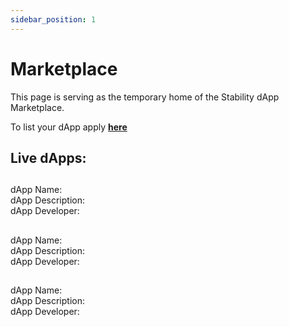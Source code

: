 ```yaml
---
sidebar_position: 1
---
```


# Marketplace

This page is serving as the temporary home of the Stability dApp Marketplace. 

To list your dApp apply **[here](https://forms.gle/oQbHUj6SJ1qxfFAZ7)**

## Live dApps: 
## 
dApp Name:  
dApp Description:  
dApp Developer:  
##  
dApp Name:  
dApp Description:  
dApp Developer:  
##  
dApp Name:  
dApp Description:  
dApp Developer:  
